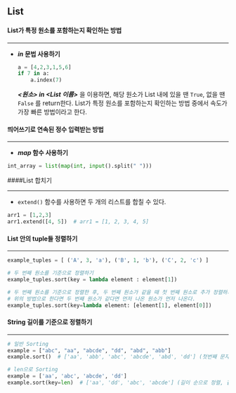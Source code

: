 ## List

#### List가 특정 원소를 포함하는지 확인하는 방법

---

- ***in* 문법 사용하기**

  ```Python
  a = [4,2,3,1,5,6]
  if 7 in a:
      a.index(7)
  ```

  ***<원소> in <List 이름>*** 을 이용하면, 해당 원소가 List 내에 있을 땐 `True`, 없을 땐 `False` 를 return한다. List가 특정 원소를 포함하는지 확인하는 방법 중에서 속도가 가장 빠른 방법이라고 한다.



#### 띄어쓰기로 연속된 정수 입력받는 방법

---

* ***map* 함수 사용하기**

```Python
int_array = list(map(int, input().split(" ")))
```



####List 합치기

---

- `extend()` 함수를 사용하면 두 개의 리스트를 합칠 수 있다.

```python
arr1 = [1,2,3]
arr1.extend([4, 5])  # arr1 = [1, 2, 3, 4, 5]
```



#### List 안의 tuple들 정렬하기

---

```python
example_tuples = [ ('A', 3, 'a'), ('B', 1, 'b'), ('C', 2, 'c') ]

# 두 번째 원소를 기준으로 정렬하기
example_tuples.sort(key = lambda element : element[1])

# 두 번째 원소를 기준으로 정렬한 후, 두 번째 원소가 같을 때 첫 번째 원소로 추가 정렬하기
# 위의 방법으로 한다면 두 번째 원소가 같다면 먼저 나온 원소가 먼저 나온다.
example_tuples.sort(key=lambda element: [element[1], element[0]])
```



#### String 길이를 기준으로 정렬하기

---

```python
# 일반 Sorting
example = ["abc", "aa", "abcde", "dd", "abd", "abb"]
example.sort()  # ['aa', 'abb', 'abc', 'abcde', 'abd', 'dd'] (첫번째 문자의 순서부터 하나씩 정렬)

# len으로 Sorting
example = ['aa', 'abc', 'abcde', 'dd']
example.sort(key=len)  # ['aa', 'dd', 'abc', 'abcde'] (길이 순으로 정렬, 같으면 첫번째 문자부터 비교)
```

